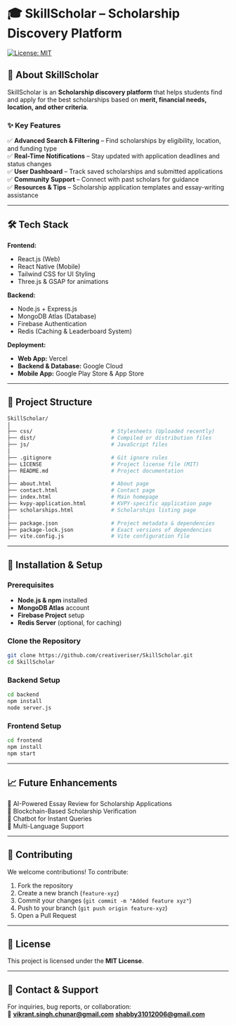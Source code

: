 # 🎓 SkillScholar – Scholarship Discovery Platform  

[![License: MIT](https://img.shields.io/badge/License-MIT-blue.svg)](https://opensource.org/licenses/MIT)  
<!--[![Contributors](https://img.shields.io/github/contributors/yourusername/SkillScholar)](https://github.com/yourusername/SkillScholar/graphs/contributors) --> 
<!--[![Issues](https://img.shields.io/github/issues/yourusername/SkillScholar)](https://github.com/yourusername/SkillScholar/issues)  -->

## 📌 About SkillScholar  
SkillScholar is an **Scholarship discovery platform** that helps students find and apply for the best scholarships based on **merit, financial needs, location, and other criteria**.  

### ✨ Key Features  
<!-- ✅ **AI-Based Personalized Recommendations** – Scholarships tailored to user profiles  --> 
✅ **Advanced Search & Filtering** – Find scholarships by eligibility, location, and funding type  
✅ **Real-Time Notifications** – Stay updated with application deadlines and status changes  
✅ **User Dashboard** – Track saved scholarships and submitted applications  
✅ **Community Support** – Connect with past scholars for guidance  
✅ **Resources & Tips** – Scholarship application templates and essay-writing assistance  

---

## 🛠️ Tech Stack  
**Frontend:**  
- React.js (Web)  
- React Native (Mobile)  
- Tailwind CSS for UI Styling  
- Three.js & GSAP for animations  

**Backend:**  
- Node.js + Express.js  
- MongoDB Atlas (Database)  
- Firebase Authentication  
- Redis (Caching & Leaderboard System)  

**Deployment:**  
- **Web App:** Vercel  
- **Backend & Database:** Google Cloud  
- **Mobile App:** Google Play Store & App Store  

---

## 📂 Project Structure  
```bash
SkillScholar/
│
├── css/                         # Stylesheets (Uploaded recently)
├── dist/                        # Compiled or distribution files
├── js/                          # JavaScript files
│
├── .gitignore                   # Git ignore rules
├── LICENSE                      # Project license file (MIT)
├── README.md                    # Project documentation
│
├── about.html                   # About page
├── contact.html                 # Contact page
├── index.html                   # Main homepage
├── kvpy-application.html        # KVPY-specific application page
├── scholarships.html            # Scholarships listing page
│
├── package.json                 # Project metadata & dependencies
├── package-lock.json            # Exact versions of dependencies
├── vite.config.js               # Vite configuration file

```

---

## 🔧 Installation & Setup  

### Prerequisites  
- **Node.js & npm** installed  
- **MongoDB Atlas** account  
- **Firebase Project** setup  
- **Redis Server** (optional, for caching)  

### Clone the Repository  
```bash
git clone https://github.com/creativeriser/SkillScholar.git
cd SkillScholar
```

### Backend Setup  
```bash
cd backend
npm install
node server.js
```

### Frontend Setup  
```bash
cd frontend
npm install
npm start
```

---

## 📈 Future Enhancements  
🔹 AI-Powered Essay Review for Scholarship Applications  
🔹 Blockchain-Based Scholarship Verification  
🔹 Chatbot for Instant Queries  
🔹 Multi-Language Support  

---

## 🤝 Contributing  
We welcome contributions! To contribute:  
1. Fork the repository  
2. Create a new branch (`feature-xyz`)  
3. Commit your changes (`git commit -m "Added feature xyz"`)  
4. Push to your branch (`git push origin feature-xyz`)  
5. Open a Pull Request  

---

## 📜 License  
This project is licensed under the **MIT License**.  

---

## 📧 Contact & Support  
For inquiries, bug reports, or collaboration:  
📩 **vikrant.singh.chunar@gmail.com**
   **shabby31012006@gmail.com**
